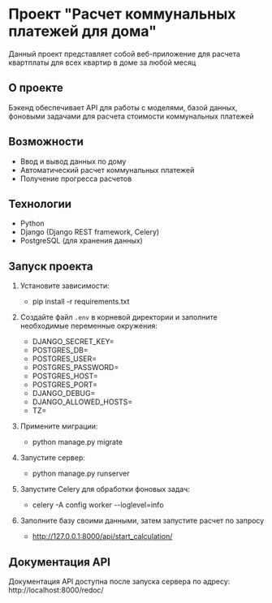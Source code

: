 # Проект "Расчет коммунальных платежей для дома"

Данный проект представляет собой веб-приложение для расчета квартплаты для всех квартир в доме за любой месяц

## О проекте

Бэкенд обеспечивает API для работы с моделями, базой данных, фоновыми задачами для расчета стоимости коммунальных
платежей

## Возможности

- Ввод и вывод данных по дому
- Автоматический расчет коммунальных платежей
- Получение прогресса расчетов

## Технологии

- Python
- Django (Django REST framework, Celery)
- PostgreSQL (для хранения данных)

## Запуск проекта

1. Установите зависимости:
    - pip install -r requirements.txt

2. Создайте файл `.env` в корневой директории и заполните необходимые переменные окружения:
    - DJANGO_SECRET_KEY=
    - POSTGRES_DB=
    - POSTGRES_USER=
    - POSTGRES_PASSWORD=
    - POSTGRES_HOST=
    - POSTGRES_PORT=
    - DJANGO_DEBUG=
    - DJANGO_ALLOWED_HOSTS=
    - TZ=

3. Примените миграции:
    - python manage.py migrate

4. Запустите сервер:
    - python manage.py runserver

5. Запустите Celery для обработки фоновых задач:
    - celery -A config worker --loglevel=info

6. Заполните базу своими данными, затем запустите расчет по запросу
   - http://127.0.0.1:8000/api/start_calculation/

## Документация API

Документация API доступна после запуска сервера по адресу: http://localhost:8000/redoc/

